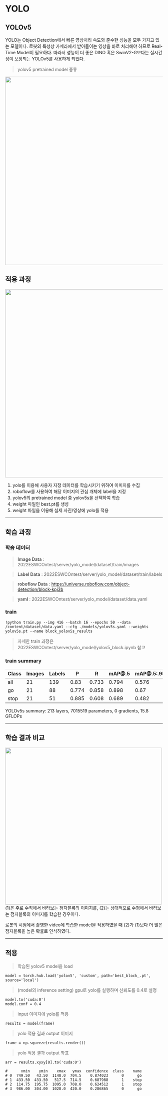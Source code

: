 # YOLO
## YOLOv5
YOLO는 Object Detection에서 빠른 영상처리 속도와 준수한 성능을 모두 가지고 있는 모델이다. 로봇의 특성상 카메라에서 받아들이는 영상을 바로 처리해야 하므로 Real-Time Model이 필요하다. 따라서 성능이 더 좋은 DINO 혹은 SwinV2-G보다는 실시간성이 보장되는 YOLOv5를 사용하게 되었다.
>yolov5 pretrained model 종류
<img src="https://user-images.githubusercontent.com/109569066/193399694-a1de8d2d-315f-42ba-895c-24337ab54c42.png" width="600" />

## 적용 과정
<img src="https://user-images.githubusercontent.com/109569066/193397458-1f8abb3f-f0fb-46fe-9a6a-b89f1622de3f.png" width="600" />

1. yolo를 이용해 사용자 지정 데이터를 학습시키기 위하여 이미지를 수집
2. roboflow를 사용하여 해당 이미지의 관심 개체에 label을 지정
3. yolov5의 pretrained model 중 yolov5s을 선택하여 학습
4. weight 파일인 best.pt를 생성
5. weight 파일을 이용해 실제 사진/영상에 yolo를 적용
---
## 학습 과정

### 학습 데이터
> **Image Data** : 2022ESWCOntest/server/yolo_model/dataset/train/images

> **Label Data** : 2022ESWCOntest/server/yolo_model/dataset/train/labels

> **roboflow Data** : https://universe.roboflow.com/object-detection/block-kpj3b

> **yaml** : 2022ESWCOntest/server/yolo_model/dataset/data.yaml

### train
```
!python train.py --img 416 --batch 16 --epochs 50 --data /content/dataset/data.yaml --cfg ./models/yolov5s.yaml --weights yolov5s.pt --name block_yolov5s_results
```
> 자세한 train 과정은 2022ESWCOntest/server/yolo_model/yolov5_block.ipynb 참고

### train summary
| Class | Images | Labels | P | R | mAP@.5 | mAP@.5:.95 |
| ---- | ---- | ---- | ---- | ---- | ---- | ---- |
| all | 21 | 139 | 0.83 | 0.733 | 0.794 | 0.576 |
| go | 21 | 88 | 0.774 | 0.858 | 0.898 | 0.67 |
| stop | 21 | 51 | 0.885 | 0.608 | 0.689 | 0.482 |
YOLOv5s summary: 213 layers, 7015519 parameters, 0 gradients, 15.8 GFLOPs

---
## 학습 결과 비교
<img src="https://user-images.githubusercontent.com/109569066/193401139-b71b9a93-7f22-43cf-8928-9936e6589023.png" width="500" />
(1)은 주로 수직에서 바라보는 점자블록의 이미지를, (2)는 상대적으로 수평에서 바라보는 점자블록의 이미지를 학습한 경우이다.

로봇의 시점에서 촬영한 video에 학습한 model을 적용하였을 때 (2)가 (1)보다 더 많은 점자블록을 높은 확률로 인식하였다.

---
## 적용
>학습된 yolov5 model을 load
```
model = torch.hub.load('yolov5', 'custom', path='best_block_.pt', source='local')
```
>(model의 inference setting) gpu로 yolo를 실행하며 신뢰도를 0.4로 설정
```
model.to('cuda:0')
model.conf = 0.4
```
>input 이미지에 yolo를 적용
```
results = model(frame)
```
>yolo 적용 결과 output 이미지
```
frame = np.squeeze(results.render())
```
  
>yolo 적용 결과 output 좌표
```
arr = results.xyxy[0].to('cuda:0')

#      xmin    ymin    xmax   ymax  confidence  class    name
# 0  749.50   43.50  1148.0  704.5    0.874023      0      go
# 1  433.50  433.50   517.5  714.5    0.687988      1    stop
# 2  114.75  195.75  1095.0  708.0    0.624512      1    stop
# 3  986.00  304.00  1028.0  420.0    0.286865      0      go
```

